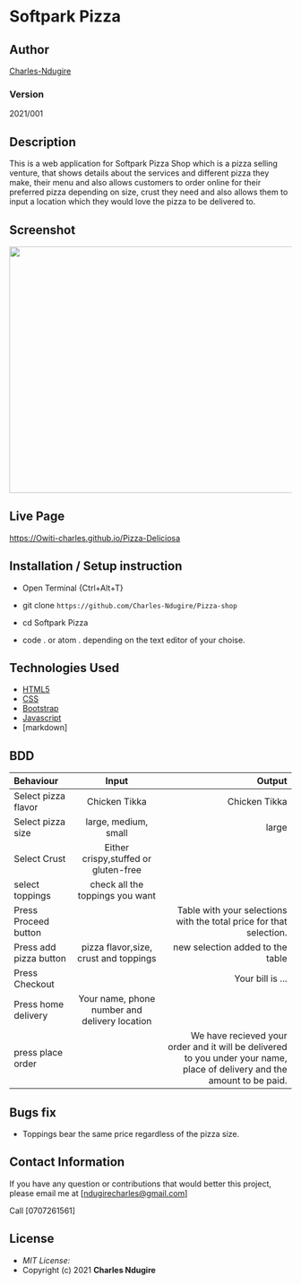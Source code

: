 # Softpark Pizza
## Author

[Charles-Ndugire](https://github.com/Charles-Ndugire)

### Version
2021/001

## Description

This is a web application for Softpark Pizza Shop  which is a pizza selling venture, that shows details about the services and different pizza they make, their menu and also allows customers to order online for their preferred pizza depending on size, crust they need and also allows them to input a location which they would love the pizza to be delivered to.

## Screenshot
<img src="https://raw.githubusercontent.com/Owiti-Charles/Pizza-Deliciosa/master/images/pizzashop.png" width="900px" height="440px">

## Live Page
https://Owiti-charles.github.io/Pizza-Deliciosa


## Installation / Setup instruction
* Open Terminal {Ctrl+Alt+T}

* git clone ```https://github.com/Charles-Ndugire/Pizza-shop```

* cd Softpark Pizza

* code . or atom . depending on the text editor of your choise.

## Technologies Used

* [HTML5](https://github.com/topics/html5)
* [CSS](https://github.com/topics/css3)
* [Bootstrap](https://github.com/topics/bootstrap)
* [Javascript](https://github.com/topics/javascript)
* [markdown]


## BDD
| Behaviour      | Input        | Output       |
| :------------- | :----------: | -----------: |
|  Select pizza flavor  |   Chicken Tikka |   Chicken Tikka   |
| Select pizza size  | large, medium, small |  large  |
| Select Crust   |  Either crispy,stuffed or gluten-free  |     |
| select toppings  |  check all the toppings you want     |     |
| Press Proceed button |     | Table with your selections with the total price for that selection.|
| Press add pizza button | pizza flavor,size, crust and toppings   | new selection added to the table|
| Press Checkout |     | Your bill is ...  |
| Press home delivery | Your name, phone number and delivery location     |  |
| press place order| | We have recieved your order and it will be delivered to you under your name, place of delivery and the amount to be paid.|

##  Bugs fix

*  Toppings bear the same price regardless of the pizza size.

## Contact Information

If you have any question or contributions that would better this project, please email me at [ndugirecharles@gmail.com]

Call [0707261561]

## License
* *MIT License:*
* Copyright (c) 2021 **Charles Ndugire**
